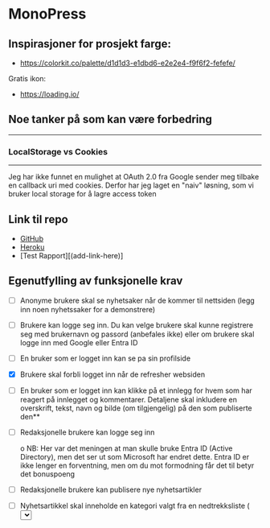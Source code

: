 # MonoPress

## Inspirasjoner for prosjekt farge:

- https://colorkit.co/palette/d1d1d3-e1dbd6-e2e2e4-f9f6f2-fefefe/

Gratis ikon:

- https://loading.io/

## Noe tanker på som kan være forbedring

---

### LocalStorage vs Cookies

---

Jeg har ikke funnet en mulighet at OAuth 2.0 fra Google sender meg tilbake en callback uri med cookies. Derfor har jeg laget en "naiv" løsning, som vi bruker local storage for å lagre access token

## Link til repo

- [GitHub](https://github.com/kristiania-pg6301-2024/pg6301-2025-konte-ElinEunjung)
- [Heroku](https://mono-press-5a039da642a5.herokuapp.com/)
- [Test Rapport][(add-link-here)]

## Egenutfylling av funksjonelle krav

- [ ] Anonyme brukere skal se nyhetsaker når de kommer til nettsiden (legg inn noen nyhetssaker for a demonstrere)
- [ ] Brukere kan logge seg inn. Du kan velge brukere skal kunne registrere seg med brukernavn og passord (anbefales ikke) eller om brukere skal logge inn med Google eller Entra ID
- [ ] En bruker som er logget inn kan se pa sin profilside
- [x] Brukere skal forbli logget inn når de refresher websiden
- [ ] En bruker som er logget inn kan klikke på et innlegg for hvem som har reagert på innlegget og kommentarer. Detaljene skal inkludere en overskrift, tekst, navn og bilde (om tilgjengelig) på den som publiserte den\*\*
- [ ] Redaksjonelle brukere kan logge seg inn

  o NB: Her var det meningen at man skulle bruke Entra ID (Active Directory), men det ser ut som Microsoft har endret dette. Entra ID er ikke lenger en forventning, men om du mot formodning får det til betyr det bonuspoeng

- [ ] Redaksjonelle brukere kan publisere nye nyhetsartikler
- [ ] Nyhetsartikkel skal inneholde en kategori valgt fra en nedtrekksliste ( <select> ), tittel ( <input> ) og tekst ( <textarea> )

- [ ] Dersom noen allerede har publisert en nyhetsartikkel med samme tittel skal serveren sende HTTP status kode 400 og en feilmelding
- [ ] Brukeren skal forhindres fra å sende inn en nyhetsartikkel som mangler kategori, tittel eller tekst
- [ ] En redaksjonell bruker skal kunne redigere en artikkel de selv har publisert
- [ ] En redaksjonell bruker skal kunne slette en bruker de selv har publisert
- [ ] Alle feil fra serves skal presenteres til bruker på en pen mate, med mulighet for brukeren til a prøve igjen

## Egenutfylling av tekniske krav

- [x] Oppsett av package.json, vite, express, prettier

- [x] React Router

- [x] Express app

- [x] Kommunikasjon mellom frontend (React) og backend (Express)

- [x] Deployment til Heroku

- [x] Bruk av MongoDB

- [x] OpenID Connect (Google)

- [] Tester med dokumentert testdekning
  _ (komment)_
